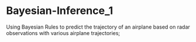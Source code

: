 # Bayesian-Inference_1
Using Bayesian Rules to predict the trajectory of an airplane based on radar observations with various airplane trajectories;

